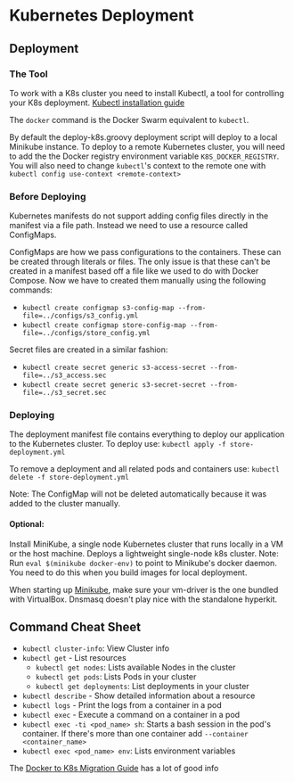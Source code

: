 # Kubernetes Deployment
## Deployment
### The Tool
To work with a K8s cluster you need to install Kubectl, a tool for controlling your K8s deployment.
[Kubectl installation guide](https://kubernetes.io/docs/tasks/tools/install-kubectl/)

The `docker` command is the Docker Swarm equivalent to `kubectl`.

By default the deploy-k8s.groovy deployment script will deploy to a local Minikube instance. To deploy to a remote
Kubernetes cluster, you will need to add the the Docker registry environment variable `K8S_DOCKER_REGISTRY`. You
will also need to change `kubectl`'s context to the remote one with `kubectl config use-context <remote-context>`

### Before Deploying
Kubernetes manifests do not support adding config files directly in the manifest via a file path. Instead we need to use
a resource called ConfigMaps.

ConfigMaps are how we pass configurations to the containers. These can be created through literals or files. The only
issue is that these can't be created in a manifest based off a file like we used to do with Docker Compose. Now we have
to created them manually using the following commands:
- `kubectl create configmap s3-config-map --from-file=../configs/s3_config.yml`
- `kubectl create configmap store-config-map --from-file=../configs/store_config.yml`

Secret files are created in a similar fashion:
- `kubectl create secret generic s3-access-secret --from-file=../s3_access.sec`
- `kubectl create secret generic s3-secret-secret --from-file=../s3_secret.sec`

### Deploying
The deployment manifest file contains everything to deploy our application to the Kubernetes cluster. To deploy use:
`kubectl apply -f store-deployment.yml`

To remove a deployment and all related pods and containers use:
`kubectl delete -f store-deployment.yml`

Note: The ConfigMap will not be deleted automatically because it was added to the cluster manually.
#### Optional:
Install MiniKube, a single node Kubernetes cluster that runs locally in a VM or the host machine. Deploys a lightweight single-node k8s cluster.
Note: Run `eval $(minikube docker-env)` to point to Minikube's docker daemon. You need to do this when you build images
for local deployment.

When starting up [Minikube](https://kubernetes.io/docs/tasks/tools/install-minikube/), make sure your vm-driver is the one bundled with
VirtualBox. Dnsmasq doesn't play nice with the standalone hyperkit.


## Command Cheat Sheet
- `kubectl cluster-info`: View Cluster info
- `kubectl get` - List resources
    - `kubectl get nodes`: Lists available Nodes in the cluster
    - `kubectl get pods`: Lists Pods in your cluster
    - `kubectl get deployments`: List deployments in your cluster
- `kubectl describe` - Show detailed information about a resource
- `kubectl logs` - Print the logs from a container in a pod
- `kubectl exec` - Execute a command on a container in a pod
- `kubectl exec -ti <pod_name> sh`: Starts a bash session in the pod's container. If there's more than one container add `--container <container_name>`
- `kubectl exec <pod_name> env`: Lists environment variables

The [Docker to K8s Migration Guide](https://github.com/connexta/grayskull/blob/master/kubernetes/Docker_To_Kubernetes_Guide.md#kubernetes-2)
has a lot of good info
